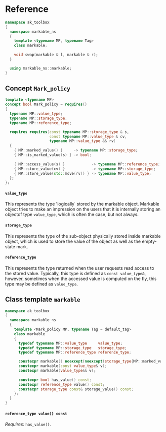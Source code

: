 # Reference

```c++
namespace ak_toolbox
{
  namespace markable_ns
  {
    template <typename MP, typename Tag>
    class markable;
    
    void swap(markable & l, markable & r);
  }

  using markable_ns::markable;
}
```

## Concept `Mark_policy`

```c++
template <typename MP>
concept bool Mark_policy = requires()
{
  typename MP::value_type;
  typename MP::storage_type;
  typename MP::reference_type;

  requires requires(const typename MP::storage_type & s,
                    const typename MP::value_type & cv,
                    typename MP::value_type && rv)
  {
    { MP::marked_value() }     -> typename MP::storage_type;
    { MP::is_marked_value(s) } -> bool;
    
    { MP::access_value(s) }            -> typename MP::reference_type;
    { MP::store_value(cv) }            -> typename MP::storage_type;
    { MP::store_value(std::move(rv)) } -> typename MP::value_type;
  };
};
```

#### `value_type`
This represents the type 'logically' stored by the markable object. Markable object tries to make an impression on the users that it is internally storing an objectof type `value_type`, which is often the case, but not always.

#### `storage_type`
This represents the type of the sub-object physically stored inside markable object, which is used to store the value of the object as well as the empty-state mark. 

#### `reference_type`
This represents the type returned when the user requests read access to the stored value. Typically, this type is defined as `const value_type&`, however, sometimes when the accessed value is computed on the fly, this type may be defined as `value_type`.

## Class template `markable`

```c++
namespace ak_toolbox
{
  namespace markable_ns
  {
    template <Mark_policy MP, typename Tag = default_tag>
    class markable
    {
      typedef typename MP::value_type     value_type;
      typedef typename MP::storage_type   storage_type;
      typedef typename MP::reference_type reference_type;

      constexpr markable() noexcept(noexcept(storage_type{MP::marked_value{}}));
      constexpr markable(const value_type& v);
      constexpr markable(value_type&& v);
      
      constexpr bool has_value() const;
      constexpr reference_type value() const;
      constexpr storage_type const& storage_value() const;
    };
  }
}
```

#### `reference_type value() const`

*Requires:* `has_value()`.
